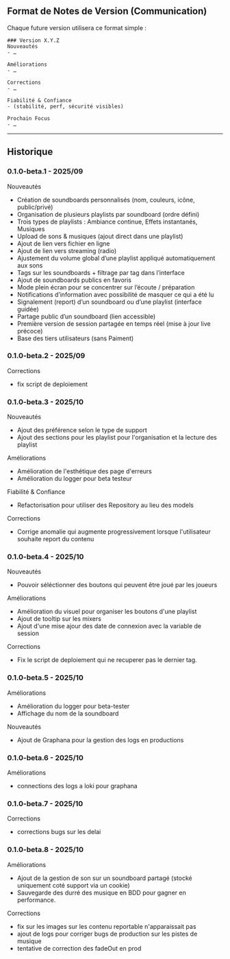 ## Format de Notes de Version (Communication)
Chaque future version utilisera ce format simple :

```
### Version X.Y.Z
Nouveautés
- …

Améliorations
- …

Corrections
- …

Fiabilité & Confiance
- (stabilité, perf, sécurité visibles)

Prochain Focus
- …
```

------------------------------
## Historique
### 0.1.0-beta.1 - 2025/09
Nouveautés
- Création de soundboards personnalisés (nom, couleurs, icône, public/privé)
- Organisation de plusieurs playlists par soundboard (ordre défini)
- Trois types de playlists : Ambiance continue, Effets instantanés, Musiques
- Upload de sons & musiques (ajout direct dans une playlist)
- Ajout de lien vers fichier en ligne
- Ajout de lien vers streaming (radio)
- Ajustement du volume global d’une playlist appliqué automatiquement aux sons
- Tags sur les soundboards + filtrage par tag dans l’interface
- Ajout de soundboards publics en favoris
- Mode plein écran pour se concentrer sur l’écoute / préparation
- Notifications d’information avec possibilité de masquer ce qui a été lu
- Signalement (report) d’un soundboard ou d’une playlist (interface guidée)
- Partage public d’un soundboard (lien accessible)
- Première version de session partagée en temps réel (mise à jour live précoce)
- Base des tiers utilisateurs (sans Paiment)

### 0.1.0-beta.2 - 2025/09
Corrections
- fix script de deploiement


### 0.1.0-beta.3 - 2025/10
Nouveautés
- Ajout des préférence selon le type de support
- Ajout des sections pour les playlist pour l'organisation et la lecture des playlist

Améliorations
- Amélioration de l'esthétique des page d'erreurs
- Amélioration du logger pour beta testeur

Fiabilité & Confiance
- Refactorisation pour utiliser des Repository au lieu des models

Corrections
- Corrige anomalie qui augmente progressivement lorsque l'utilisateur souhaite report du contenu

### 0.1.0-beta.4 - 2025/10
Nouveautés
- Pouvoir séléctionner des boutons qui peuvent être joué par les joueurs

Améliorations
- Amélioration du visuel pour organiser les boutons d'une playlist
- Ajout de tooltip sur les mixers
- Ajout d'une mise ajour des date de connexion avec la variable de session

Corrections
- Fix le script de deploiement qui ne recuperer pas le dernier tag. 

### 0.1.0-beta.5 - 2025/10
Améliorations
- Amélioration du logger pour beta-tester
- Affichage du nom de la soundboard

Nouveautés
- Ajout de Graphana pour la gestion des logs en productions

### 0.1.0-beta.6 - 2025/10
Améliorations
- connections des logs a loki pour graphana

### 0.1.0-beta.7 - 2025/10
Corrections
- corrections bugs sur les delai

### 0.1.0-beta.8 - 2025/10
Améliorations
- Ajout de la gestion de son sur un soundboard partagé (stocké uniquement coté support via un cookie)
- Sauvegarde des durré des musique en BDD pour gagner en performance. 

Corrections
- fix sur les images sur les contenu reportable n'apparaissait pas
- ajout de logs pour corriger bugs de production sur les pistes de musique
- tentative de correction des fadeOut en prod